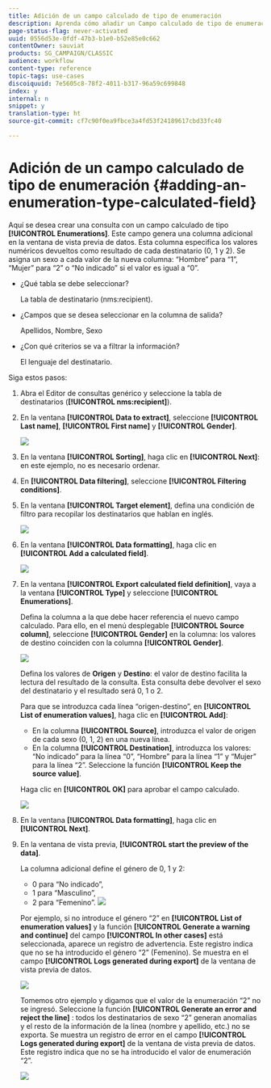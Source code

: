 ```yaml
---
title: Adición de un campo calculado de tipo de enumeración
description: Aprenda cómo añadir un Campo calculado de tipo de enumeración.
page-status-flag: never-activated
uuid: 0556d53e-0fdf-47b3-b1e0-b52e85e0c662
contentOwner: sauviat
products: SG_CAMPAIGN/CLASSIC
audience: workflow
content-type: reference
topic-tags: use-cases
discoiquuid: 7e5605c8-78f2-4011-b317-96a59c699848
index: y
internal: n
snippet: y
translation-type: ht
source-git-commit: cf7c90f0ea9fbce3a4fd53f24189617cbd33fc40

---
```



# Adición de un campo calculado de tipo de enumeración {#adding-an-enumeration-type-calculated-field}

Aquí se desea crear una consulta con un campo calculado de tipo **[!UICONTROL Enumerations]**. Este campo genera una columna adicional en la ventana de vista previa de datos. Esta columna especifica los valores numéricos devueltos como resultado de cada destinatario (0, 1 y 2). Se asigna un sexo a cada valor de la nueva columna: “Hombre” para “1”, “Mujer” para “2” o “No indicado” si el valor es igual a “0”.

* ¿Qué tabla se debe seleccionar?

   La tabla de destinatario (nms:recipient).

* ¿Campos que se desea seleccionar en la columna de salida?

   Apellidos, Nombre, Sexo

* ¿Con qué criterios se va a filtrar la información?

   El lenguaje del destinatario.

Siga estos pasos:

1. Abra el Editor de consultas genérico y seleccione la tabla de destinatarios (**[!UICONTROL nms:recipient]**).
1. En la ventana **[!UICONTROL Data to extract]**, seleccione **[!UICONTROL Last name]**, **[!UICONTROL First name]** y **[!UICONTROL Gender]**.

   ![](assets/query_editor_nveau_73.png)

1. En la ventana **[!UICONTROL Sorting]**, haga clic en **[!UICONTROL Next]**: en este ejemplo, no es necesario ordenar.
1. En **[!UICONTROL Data filtering]**, seleccione **[!UICONTROL Filtering conditions]**.
1. En la ventana **[!UICONTROL Target element]**, defina una condición de filtro para recopilar los destinatarios que hablan en inglés.

   ![](assets/query_editor_nveau_74.png)

1. En la ventana **[!UICONTROL Data formatting]**, haga clic en **[!UICONTROL Add a calculated field]**.

   ![](assets/query_editor_nveau_75.png)

1. En la ventana **[!UICONTROL Export calculated field definition]**, vaya a la ventana **[!UICONTROL Type]** y seleccione **[!UICONTROL Enumerations]**.

   Defina la columna a la que debe hacer referencia el nuevo campo calculado. Para ello, en el menú desplegable **[!UICONTROL Source column]**, seleccione **[!UICONTROL Gender]** en la columna: los valores de destino coinciden con la columna **[!UICONTROL Gender]**.

   ![](assets/query_editor_nveau_76.png)

   Defina los valores de **Origen** y **Destino**: el valor de destino facilita la lectura del resultado de la consulta. Esta consulta debe devolver el sexo del destinatario y el resultado será 0, 1 o 2.

   Para que se introduzca cada línea “origen-destino”, en **[!UICONTROL List of enumeration values]**, haga clic en **[!UICONTROL Add]**:

   * En la columna **[!UICONTROL Source]**, introduzca el valor de origen de cada sexo (0, 1, 2) en una nueva línea.
   * En la columna **[!UICONTROL Destination]**, introduzca los valores: “No indicado” para la línea “0”, “Hombre” para la línea “1” y “Mujer” para la línea “2”.
   Seleccione la función **[!UICONTROL Keep the source value]**.

   Haga clic en **[!UICONTROL OK]** para aprobar el campo calculado.

   ![](assets/query_editor_nveau_77.png)

1. En la ventana **[!UICONTROL Data formatting]**, haga clic en **[!UICONTROL Next]**.
1. En la ventana de vista previa, **[!UICONTROL start the preview of the data]**.

   La columna adicional define el género de 0, 1 y 2:

   * 0 para “No indicado”,
   * 1 para “Masculino”,
   * 2 para “Femenino”.
   ![](assets/query_editor_nveau_78.png)

   Por ejemplo, si no introduce el género “2” en **[!UICONTROL List of enumeration values]** y la función **[!UICONTROL Generate a warning and continue]** del campo **[!UICONTROL In other cases]** está seleccionada, aparece un registro de advertencia. Este registro indica que no se ha introducido el género “2” (Femenino). Se muestra en el campo **[!UICONTROL Logs generated during export]** de la ventana de vista previa de datos.

   ![](assets/query_editor_nveau_79.png)

   Tomemos otro ejemplo y digamos que el valor de la enumeración “2” no se ingresó. Seleccione la función **[!UICONTROL Generate an error and reject the line]** : todos los destinatarios de sexo “2” generan anomalías y el resto de la información de la línea (nombre y apellido, etc.) no se exporta. Se muestra un registro de error en el campo **[!UICONTROL Logs generated during export]** de la ventana de vista previa de datos. Este registro indica que no se ha introducido el valor de enumeración “2”.

   ![](assets/query_editor_nveau_80.png)
